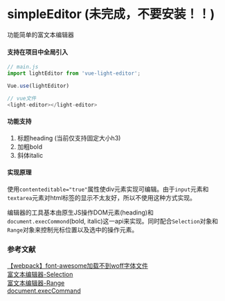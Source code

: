 # simpleEditor **(未完成，不要安装！！)**
功能简单的富文本编辑器


#### 支持在项目中全局引入
```javascript
// main.js
import lightEditor from 'vue-light-editor';

Vue.use(lightEditor)

// vue文件
<light-editor></light-editor>
```

#### 功能支持
1. 标题heading (当前仅支持固定大小h3)
2. 加粗bold
3. 斜体italic

#### 实现原理
使用`contenteditable="true"`属性使div元素实现可编辑。由于`input`元素和`textarea`元素对html标签的显示不太友好，所以不使用这种方式实现。  

编辑器的工具基本由原生JS操作DOM元素(heading)和`document.execCommond`(bold, italic)这一api来实现。同时配合`Selection`对象和`Range`对象来控制光标位置以及选中的操作元素。


### 参考文献
[【webpack】font-awesome加载不到woff字体文件](https://www.jianshu.com/p/964cdd5eb0a0)  
[富文本编辑器-Selection](https://developer.mozilla.org/zh-CN/docs/Web/API/Selection)  
[富文本编辑器-Range](https://developer.mozilla.org/zh-CN/docs/Web/API/Selection)  
[document.execCommand](https://developer.mozilla.org/zh-CN/docs/Web/API/Document/execCommand)